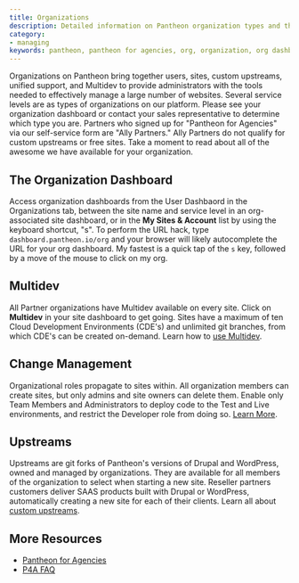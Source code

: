 ```yaml
---
title: Organizations
description: Detailed information on Pantheon organization types and the features available to them.
category:
- managing
keywords: pantheon, pantheon for agencies, org, organization, org dashboard, change management
---
```

Organizations on Pantheon bring together users, sites, custom upstreams, unified support, and Multidev to provide administrators with the tools needed to effectively manage a large number of websites. Several service levels are as types of organizations on our platform. Please see your organization dashboard or contact your sales representative to determine which type you are. Partners who signed up for "Pantheon for Agencies" via our self-service form are "Ally Partners." Ally Partners do not qualify for custom upstreams or free sites. Take a moment to read about all of the awesome we have available for your organization.

## The Organization Dashboard
Access organization dashboards from the User Dashbaord in the Organizations tab, between the site name and service level in an org-associated site dashboard, or in the **My Sites & Account** list by using the keyboard shortcut, "s". To perform the URL hack, type `dashboard.pantheon.io/org` and your browser will likely autocomplete the URL for your org dashboard. My fastest is a quick tap of the `s` key, followed by a move of the mouse to click on my org.

## Multidev

All Partner organizations have Multidev available on every site. Click on **Multidev** in your site dashboard to get going. Sites have a maximum of ten Cloud Development Environments (CDE's) and unlimited git branches, from which CDE's can be created on-demand. Learn how to [use Multidev](/source/docs/articles/sites/multidev).

## Change Management

Organizational roles propagate to sites within. All organization members can create sites, but only admins and site owners can delete them. Enable only Team Members and Administrators to deploy code to the Test and Live environments, and restrict the Developer role from doing so. [Learn More](/docs/articles/organizations/change-management).

## Upstreams

Upstreams are git forks of Pantheon's versions of Drupal and WordPress, owned and managed by organizations. They are available for all members of the organization to select when starting a new site. Reseller partners customers deliver SAAS products built with Drupal or WordPress, automatically creating a new site for each of their clients. Learn all about [custom upstreams](/docs/articles/organizations/running-a-custom-upstream).

## More Resources

- [Pantheon for Agencies](/docs/articles/organizations/pantheon-for-agencies)
- [P4A FAQ](/docs/articles/organizations/pantheon-for-agencies/faq)
